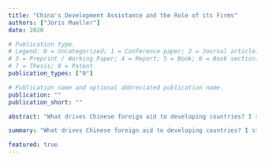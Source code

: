 ```yaml
---
title: "China's Development Assistance and the Role of its Firms"
authors: ["Joris Mueller"]
date: 2020

# Publication type.
# Legend: 0 = Uncategorized; 1 = Conference paper; 2 = Journal article;
# 3 = Preprint / Working Paper; 4 = Report; 5 = Book; 6 = Book section;
# 7 = Thesis; 8 = Patent
publication_types: ["0"]

# Publication name and optional abbreviated publication name.
publication: ""
publication_short: ""

abstract: "What drives Chinese foreign aid to developing countries? I study Chinese contractors to uncover new strategic motives."

summary: "What drives Chinese foreign aid to developing countries? I study Chinese contractors to uncover new strategic motives."

featured: true
---
```

